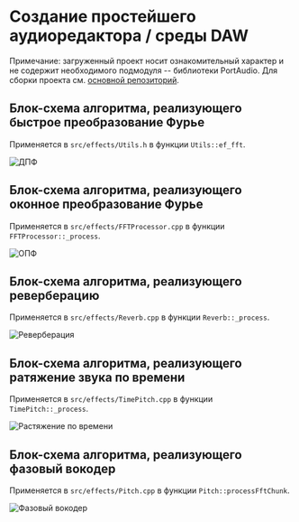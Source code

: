 # Создание простейшего аудиоредактора / среды DAW

Примечание: загруженный проект носит ознакомительный характер и не содержит необходимого подмодуля -- библиотеки PortAudio. Для сборки проекта см. [основной репозиторий](https://github.com/artemious3/aedit).

## Блок-схема алгоритма, реализующего быстрое преобразование Фурье

Применяется в `src/effects/Utils.h` в функции `Utils::ef_fft`.

![ДПФ](https://github.com/artemious3/Fundamentals-of-algorithmization-and-programming/blob/coursework/353501/%D0%9F%D0%BE%D0%B4%D0%B3%D0%B0%D0%B9%D1%81%D0%BA%D0%B8%D0%B9%20%D0%90.%D0%90./%D0%9A%D1%83%D1%80%D1%81%D0%BE%D0%B2%D0%B0%D1%8F%20%D1%80%D0%B0%D0%B1%D0%BE%D1%82%D0%B0/schemes/scheme_dft.png)

## Блок-схема алгоритма, реализующего оконное преобразование Фурье

Применяется в `src/effects/FFTProcessor.cpp` в функции `FFTProcessor::_process`.

![ОПФ](https://github.com/artemious3/Fundamentals-of-algorithmization-and-programming/blob/coursework/353501/%D0%9F%D0%BE%D0%B4%D0%B3%D0%B0%D0%B9%D1%81%D0%BA%D0%B8%D0%B9%20%D0%90.%D0%90./%D0%9A%D1%83%D1%80%D1%81%D0%BE%D0%B2%D0%B0%D1%8F%20%D1%80%D0%B0%D0%B1%D0%BE%D1%82%D0%B0/schemes/schemes_stft.png)

## Блок-схема алгоритма, реализующего реверберацию

Применяется в `src/effects/Reverb.cpp` в функции `Reverb::_process`.

![Реверберация](https://github.com/artemious3/Fundamentals-of-algorithmization-and-programming/blob/coursework/353501/%D0%9F%D0%BE%D0%B4%D0%B3%D0%B0%D0%B9%D1%81%D0%BA%D0%B8%D0%B9%20%D0%90.%D0%90./%D0%9A%D1%83%D1%80%D1%81%D0%BE%D0%B2%D0%B0%D1%8F%20%D1%80%D0%B0%D0%B1%D0%BE%D1%82%D0%B0/schemes/scheme_rev.png)

## Блок-схема алгоритма, реализующего ратяжение звука по времени

Применяется в `src/effects/TimePitch.cpp` в функции `TimePitch::_process`.

![Растяжение по времени](https://github.com/artemious3/Fundamentals-of-algorithmization-and-programming/blob/coursework/353501/%D0%9F%D0%BE%D0%B4%D0%B3%D0%B0%D0%B9%D1%81%D0%BA%D0%B8%D0%B9%20%D0%90.%D0%90./%D0%9A%D1%83%D1%80%D1%81%D0%BE%D0%B2%D0%B0%D1%8F%20%D1%80%D0%B0%D0%B1%D0%BE%D1%82%D0%B0/schemes/scheme_tp.png)

## Блок-схема алгоритма, реализующего фазовый вокодер

Применяется в `src/effects/Pitch.cpp` в функции `Pitch::processFftChunk`.

![Фазовый вокодер](https://github.com/artemious3/Fundamentals-of-algorithmization-and-programming/blob/coursework/353501/%D0%9F%D0%BE%D0%B4%D0%B3%D0%B0%D0%B9%D1%81%D0%BA%D0%B8%D0%B9%20%D0%90.%D0%90./%D0%9A%D1%83%D1%80%D1%81%D0%BE%D0%B2%D0%B0%D1%8F%20%D1%80%D0%B0%D0%B1%D0%BE%D1%82%D0%B0/schemes/scheme_pv.png)
